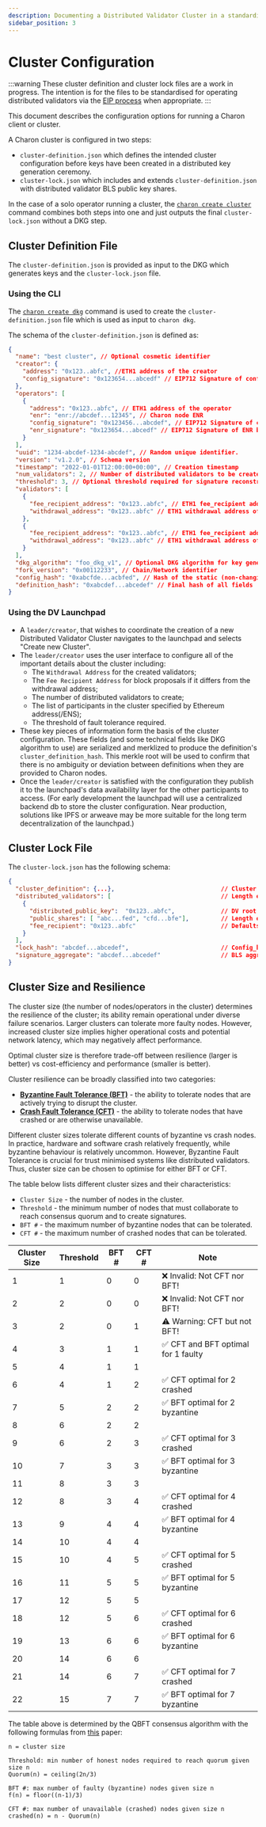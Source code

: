 ```yaml
---
description: Documenting a Distributed Validator Cluster in a standardised file format
sidebar_position: 3
---
```


# Cluster Configuration

:::warning
These cluster definition and cluster lock files are a work in progress. The intention is for the files to be standardised for operating distributed validators via the [EIP process](https://eips.ethereum.org/) when appropriate.
:::

This document describes the configuration options for running a Charon client or cluster.

A Charon cluster is configured in two steps:

- `cluster-definition.json` which defines the intended cluster configuration before keys have been created in a distributed key generation ceremony.
- `cluster-lock.json` which includes and extends `cluster-definition.json` with distributed validator BLS public key shares.

In the case of a solo operator running a cluster, the [`charon create cluster`](./charon-cli-reference.md#create-a-full-cluster-locally) command combines both steps into one and just outputs the final `cluster-lock.json` without a DKG step.

## Cluster Definition File

The `cluster-definition.json` is provided as input to the DKG which generates keys and the `cluster-lock.json` file.

### Using the CLI

The [`charon create dkg`](./charon-cli-reference.md#creating-the-configuration-for-a-dkg-ceremony) command is used to create the `cluster-definition.json` file which is used as input to `charon dkg`.

The schema of the `cluster-definition.json` is defined as:

```json
{
  "name": "best cluster", // Optional cosmetic identifier
  "creator": {
    "address": "0x123..abfc", //ETH1 address of the creator
    "config_signature": "0x123654...abcedf" // EIP712 Signature of config_hash using creator privkey
  },
  "operators": [
    {
      "address": "0x123..abfc", // ETH1 address of the operator
      "enr": "enr://abcdef...12345", // Charon node ENR
      "config_signature": "0x123456...abcdef", // EIP712 Signature of config_hash by ETH1 address priv key
      "enr_signature": "0x123654...abcedf" // EIP712 Signature of ENR by ETH1 address priv key
    }
  ],
  "uuid": "1234-abcdef-1234-abcdef", // Random unique identifier.
  "version": "v1.2.0", // Schema version
  "timestamp": "2022-01-01T12:00:00+00:00", // Creation timestamp
  "num_validators": 2, // Number of distributed validators to be created in cluster-lock.json
  "threshold": 3, // Optional threshold required for signature reconstruction
  "validators": [
    {
      "fee_recipient_address": "0x123..abfc", // ETH1 fee_recipient address of validator
      "withdrawal_address": "0x123..abfc" // ETH1 withdrawal address of validator
    },
    {
      "fee_recipient_address": "0x123..abfc", // ETH1 fee_recipient address of validator
      "withdrawal_address": "0x123..abfc" // ETH1 withdrawal address of validator
    }
  ],
  "dkg_algorithm": "foo_dkg_v1", // Optional DKG algorithm for key generation
  "fork_version": "0x00112233", // Chain/Network identifier
  "config_hash": "0xabcfde...acbfed", // Hash of the static (non-changing) fields
  "definition_hash": "0xabcdef...abcedef" // Final hash of all fields
}
```

### Using the DV Launchpad

- A `leader/creator`, that wishes to coordinate the creation of a new Distributed Validator Cluster navigates to the launchpad and selects "Create new Cluster".
- The `leader/creator` uses the user interface to configure all of the important details about the cluster including:
  - The `Withdrawal Address` for the created validators;
  - The `Fee Recipient Address` for block proposals if it differs from the withdrawal address;
  - The number of distributed validators to create;
  - The list of participants in the cluster specified by Ethereum address(/ENS);
  - The threshold of fault tolerance required.
- These key pieces of information form the basis of the cluster configuration. These fields (and some technical fields like DKG algorithm to use) are serialized and merklized to produce the definition's `cluster_definition_hash`. This merkle root will be used to confirm that there is no ambiguity or deviation between definitions when they are provided to Charon nodes.
- Once the `leader/creator` is satisfied with the configuration they publish it to the launchpad's data availability layer for the other participants to access. (For early development the launchpad will use a centralized backend db to store the cluster configuration. Near production, solutions like IPFS or arweave may be more suitable for the long term decentralization of the launchpad.)

## Cluster Lock File

The `cluster-lock.json` has the following schema:

```json
{
  "cluster_definition": {...},                              // Cluster definiition json, identical schema to above,
  "distributed_validators": [                               // Length equal to cluster_definition.num_validators.
    {
      "distributed_public_key":  "0x123..abfc",             // DV root pubkey
      "public_shares": [ "abc...fed", "cfd...bfe"],         // Length equal to cluster_definition.operators
      "fee_recipient": "0x123..abfc"                        // Defaults to withdrawal address if not set, can be edited manually
    }
  ],
  "lock_hash": "abcdef...abcedef",                          // Config_hash plus distributed_validators
  "signature_aggregate": "abcdef...abcedef"                 // BLS aggregate signature of the lock hash signed by each DV pubkey.
}
```

## Cluster Size and Resilience

The cluster size (the number of nodes/operators in the cluster) determines the resilience of the cluster; its ability remain operational under diverse failure scenarios.
Larger clusters can tolerate more faulty nodes.
However, increased cluster size implies higher operational costs and potential network latency, which may negatively affect performance.

Optimal cluster size is therefore trade-off between resilience (larger is better) vs cost-efficiency and performance (smaller is better).

Cluster resilience can be broadly classified into two categories:

- **[Byzantine Fault Tolerance (BFT)](https://en.wikipedia.org/wiki/Byzantine_fault)** - the ability to tolerate nodes that are actively trying to disrupt the cluster.
- **[Crash Fault Tolerance (CFT)](https://en.wikipedia.org/wiki/Fault_tolerance)** - the ability to tolerate nodes that have crashed or are otherwise unavailable.

Different cluster sizes tolerate different counts of byzantine vs crash nodes.
In practice, hardware and software crash relatively frequently, while byzantine behaviour is relatively uncommon.
However, Byzantine Fault Tolerance is crucial for trust minimised systems like distributed validators.
Thus, cluster size can be chosen to optimise for either BFT or CFT.

The table below lists different cluster sizes and their characteristics:

- `Cluster Size` - the number of nodes in the cluster.
- `Threshold` - the minimum number of nodes that must collaborate to reach consensus quorum and to create signatures.
- `BFT #` - the maximum number of byzantine nodes that can be tolerated.
- `CFT #` - the maximum number of crashed nodes that can be tolerated.

| Cluster Size | Threshold | BFT # | CFT # | Note                               |
|--------------|-----------|-------|-------|------------------------------------|
| 1            | 1         | 0     | 0     | ❌ Invalid: Not CFT nor BFT!        |
| 2            | 2         | 0     | 0     | ❌ Invalid: Not CFT nor BFT!        |
| 3            | 2         | 0     | 1     | ⚠️ Warning: CFT but not BFT!       |
| 4            | 3         | 1     | 1     | ✅ CFT and BFT optimal for 1 faulty |
| 5            | 4         | 1     | 1     |                                    |
| 6            | 4         | 1     | 2     | ✅ CFT optimal for 2 crashed        |
| 7            | 5         | 2     | 2     | ✅ BFT optimal for 2 byzantine      |
| 8            | 6         | 2     | 2     |                                    |
| 9            | 6         | 2     | 3     | ✅ CFT optimal for 3 crashed        |
| 10           | 7         | 3     | 3     | ✅ BFT optimal for 3 byzantine      |
| 11           | 8         | 3     | 3     |                                    |
| 12           | 8         | 3     | 4     | ✅ CFT optimal for 4 crashed        |
| 13           | 9         | 4     | 4     | ✅ BFT optimal for 4 byzantine      |
| 14           | 10        | 4     | 4     |                                    |
| 15           | 10        | 4     | 5     | ✅ CFT optimal for 5 crashed        |
| 16           | 11        | 5     | 5     | ✅ BFT optimal for 5 byzantine      |
| 17           | 12        | 5     | 5     |                                    |
| 18           | 12        | 5     | 6     | ✅ CFT optimal for 6 crashed        |
| 19           | 13        | 6     | 6     | ✅ BFT optimal for 6 byzantine      |
| 20           | 14        | 6     | 6     |                                    |
| 21           | 14        | 6     | 7     | ✅ CFT optimal for 7 crashed        |
| 22           | 15        | 7     | 7     | ✅ BFT optimal for 7 byzantine      |

The table above is determined by the QBFT consensus algorithm with the
following formulas from [this](https://arxiv.org/pdf/1909.10194.pdf) paper:

```shell
n = cluster size

Threshold: min number of honest nodes required to reach quorum given size n
Quorum(n) = ceiling(2n/3)

BFT #: max number of faulty (byzantine) nodes given size n
f(n) = floor((n-1)/3)

CFT #: max number of unavailable (crashed) nodes given size n
crashed(n) = n - Quorum(n)
```
